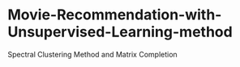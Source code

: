 # Movie-Recommendation-with-Unsupervised-Learning-method
Spectral Clustering Method and Matrix Completion
